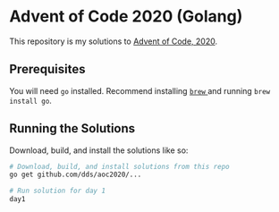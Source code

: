 # Advent of Code 2020 (Golang)

This repository is my solutions to [Advent of Code, 2020](https://adventofcode.com/2020).

## Prerequisites

You will need `go` installed. Recommend installing [`brew` ](https://brew.sh/) and running `brew install go`.

## Running the Solutions

Download, build, and install the solutions like so:

```sh
# Download, build, and install solutions from this repo
go get github.com/dds/aoc2020/...

# Run solution for day 1
day1
```
